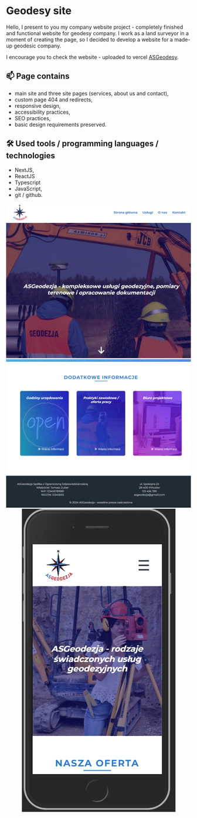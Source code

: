 <h1>Geodesy site</h1>

<p>Hello, I present to you my company website project - completely finished and functional website for geodesy company.
I work as a land surveyor in a moment of creating the page, so I decided to develop a website for a made-up geodesic company.</p>

<p>I encourage you to check the website - uploaded to vercel <a href='https://asgeodesy.netlify.app/'>ASGeodesy</a>.</p>

<h2>📫 Page contains</h2>

- main site and three site pages (services, about us and contact),
- custom page 404 and redirects,
- responsive design,
- accessibility practices,
- SEO practices,
- basic design requirements preserved.

<h2>🛠 Used tools / programming languages / technologies</h2>

- NextJS,
- ReactJS
- Typescript
- JavaScript,
- git / github.

<div align='center'>
<img src='./public/readme/sitephoto1.jpg'>
<img src='./public/readme/sitephoto2.jpg'>
<img src='./public/readme/sitephoto3.jpg'>
</div>
